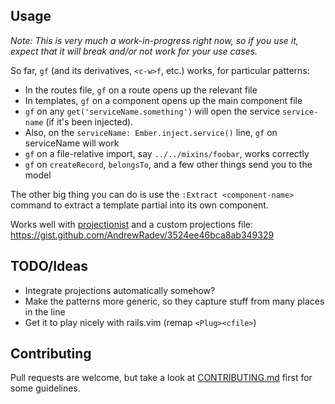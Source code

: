 ## Usage

*Note: This is very much a work-in-progress right now, so if you use it, expect that it will break and/or not work for your use cases.*

So far, `gf` (and its derivatives, `<c-w>f`, etc.) works, for particular
patterns:

- In the routes file, `gf` on a route opens up the relevant file
- In templates, `gf` on a component opens up the main component file
- `gf` on any `get('serviceName.something')` will open the service
  `service-name` (if it's been injected).
- Also, on the `serviceName: Ember.inject.service()` line, `gf` on serviceName
  will work
- `gf` on a file-relative import, say `../../mixins/foobar`, works correctly
- `gf` on `createRecord`, `belongsTo`, and a few other things send you to the model

The other big thing you can do is use the `:Extract <component-name>` command to extract a template partial into its own component.

Works well with [projectionist](https://github.com/tpope/vim-projectionist)
and a custom projections file: https://gist.github.com/AndrewRadev/3524ee46bca8ab349329

## TODO/Ideas

- Integrate projections automatically somehow?
- Make the patterns more generic, so they capture stuff from many places in the line
- Get it to play nicely with rails.vim (remap `<Plug><cfile>`)

## Contributing

Pull requests are welcome, but take a look at [CONTRIBUTING.md](https://github.com/AndrewRadev/ember-tools.vim/blob/master/CONTRIBUTING.md) first for some guidelines.
